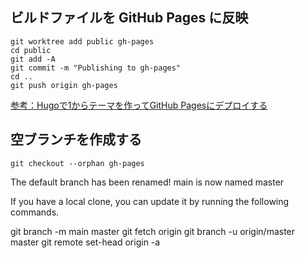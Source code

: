 
## ビルドファイルを GitHub Pages に反映

```
git worktree add public gh-pages
cd public
git add -A
git commit -m "Publishing to gh-pages"
cd ..
git push origin gh-pages
```

[参考：Hugoで1からテーマを作ってGitHub Pagesにデプロイする](https://www.membersedge.co.jp/blog/create-hugo-theme-and-deploy-to-github-pages/)

## 空ブランチを作成する

```
git checkout --orphan gh-pages
```


The default branch has been renamed!
main is now named master

If you have a local clone, you can update it by running the following commands.

git branch -m main master
git fetch origin
git branch -u origin/master master
git remote set-head origin -a
